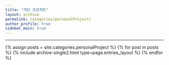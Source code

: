 ```yaml
---
title: "개인 프로젝트"
layout: archive
permalink: categories/personalProject/
author_profile: true
sidebar_main: true
---
```


***

{% assign posts = site.categories.personalProject %}
{% for post in posts %} {% include archive-single2.html type=page.entries_layout %} {% endfor %}